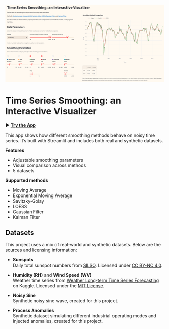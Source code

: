 <p align="center">
  <img src="app_screenshot.png" width="600" alt="App Preview">
</p>


# Time Series Smoothing: an Interactive Visualizer

**▶ [Try the App](https://your-streamlit-app-url-here)**

This app shows how different smoothing methods behave on noisy time series. It’s built with Streamlit and includes both real and synthetic datasets.

**Features**
- Adjustable smoothing parameters
- Visual comparison across methods
- 5 datasets

**Supported methods**
- Moving Average
- Exponential Moving Average
- Savitzky-Golay
- LOESS
- Gaussian Filter
- Kalman Filter


## Datasets

This project uses a mix of real-world and synthetic datasets. Below are the sources and licensing information:

- **Sunspots**  
  Daily total sunspot numbers from [SILSO](https://www.sidc.be/SILSO/datafiles). Licensed under [CC BY-NC 4.0](https://creativecommons.org/licenses/by-nc/4.0/).

- **Humidity (RH)** and **Wind Speed (WV)**  
  Weather time series from [Weather Long-term Time Series Forecasting](https://www.kaggle.com/datasets/alistairking/weather-long-term-time-series-forecasting) on Kaggle. Licensed under the [MIT License](https://www.mit.edu/~amini/LICENSE.md).

- **Noisy Sine**  
  Synthetic noisy sine wave, created for this project.

- **Process Anomalies**  
  Synthetic dataset simulating different industrial operating modes and injected anomalies, created for this project.



